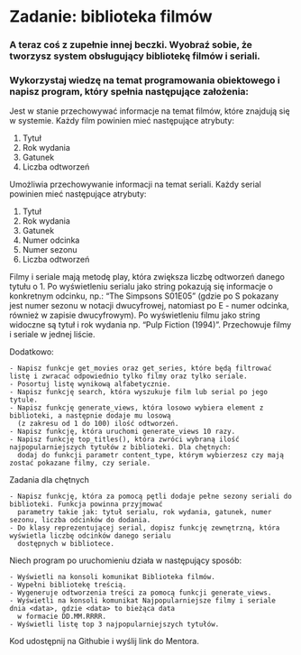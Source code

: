 
# Zadanie: biblioteka filmów

### A teraz coś z zupełnie innej beczki. Wyobraź sobie, że tworzysz system obsługujący bibliotekę filmów i seriali. 

### Wykorzystaj wiedzę na temat programowania obiektowego i napisz program, który spełnia następujące założenia:

Jest w stanie przechowywać informacje na temat filmów, które znajdują się w systemie. Każdy film powinien mieć 
następujące atrybuty:
1. Tytuł
2. Rok wydania
3. Gatunek
4. Liczba odtworzeń

Umożliwia przechowywanie informacji na temat seriali. Każdy serial powinien mieć następujące atrybuty:
1. Tytuł
2. Rok wydania 
3. Gatunek
4. Numer odcinka
5. Numer sezonu
6. Liczba odtworzeń

Filmy i seriale mają metodę play, która zwiększa liczbę odtworzeń danego tytułu o 1.
Po wyświetleniu serialu jako string pokazują się informacje o konkretnym odcinku, np.: “The Simpsons S01E05” (gdzie po S pokazany jest numer sezonu w notacji dwucyfrowej, natomiast po E - numer odcinka, również w zapisie dwucyfrowym).
Po wyświetleniu filmu jako string widoczne są tytuł i rok wydania np. “Pulp Fiction (1994)”.
Przechowuje filmy i seriale w jednej liście.

Dodatkowo:

    - Napisz funkcje get_movies oraz get_series, które będą filtrować listę i zwracać odpowiednio tylko filmy oraz tylko seriale. 
    - Posortuj listę wynikową alfabetycznie.
    - Napisz funkcję search, która wyszukuje film lub serial po jego tytule.
    - Napisz funkcję generate_views, która losowo wybiera element z biblioteki, a następnie dodaje mu losową 
      (z zakresu od 1 do 100) ilość odtworzeń.
    - Napisz funkcję, która uruchomi generate_views 10 razy.
    - Napisz funkcję top_titles(), która zwróci wybraną ilość najpopularniejszych tytułów z biblioteki. Dla chętnych: 
      dodaj do funkcji parametr content_type, którym wybierzesz czy mają zostać pokazane filmy, czy seriale.

Zadania dla chętnych

    - Napisz funkcję, która za pomocą pętli dodaje pełne sezony seriali do biblioteki. Funkcja powinna przyjmować 
      parametry takie jak: tytuł serialu, rok wydania, gatunek, numer sezonu, liczba odcinków do dodania.
    - Do klasy reprezentującej serial, dopisz funkcję zewnętrzną, która wyświetla liczbę odcinków danego serialu 
      dostępnych w bibliotece.

Niech program po uruchomieniu działa w następujący sposób:

    - Wyświetli na konsoli komunikat Biblioteka filmów.
    - Wypełni bibliotekę treścią.
    - Wygeneruje odtworzenia treści za pomocą funkcji generate_views.
    - Wyświetli na konsoli komunikat Najpopularniejsze filmy i seriale dnia <data>, gdzie <data> to bieżąca data 
      w formacie DD.MM.RRRR.
    - Wyświetli listę top 3 najpopularniejszych tytułów.

Kod udostępnij na Githubie i wyślij link do Mentora.
